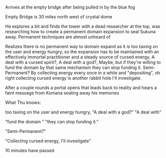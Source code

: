 Arrives at the empty bridge after being pulled in by the blue fog

Empty Bridge is 30 miles north west of crystal dome

He explores a bit and finds the tower with a dead researcher at the top, was researching how to create a permanent domain expansion to seal Sukuna away. Permanent techniques are almost unheard of

Realizes there is no permanent way to domain expand as it is too taxing on the user and energy hungry, so the expansion has to be maintained with an effectively immortal practitioner and a steady source of cursed energy. A deal with a cursed spirit?, A deal with a god?, Maybe, but if they're willing to fund the domain by that same mechanism they can stop funding it. Semi-Permanent? By collecting energy every once in a while and "depositing", oh right collecting cursed energy is another rabbit hole I'll investigate. 

After a couple rounds a portal opens that leads back to reality and hears a faint message from Komana sealing away his memories 

What Thu knows:

too taxing on the user and energy hungry, "A deal with a god?" "A deal with"

"fund the domain " "they can stop funding it."

"Semi-Permanent?"

"Collecting cursed energy, I'll investigate"

10 minutes have passed